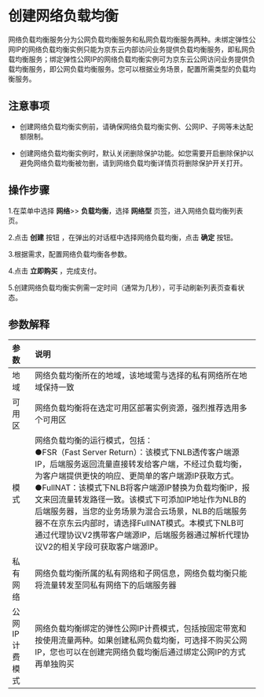 # 创建网络负载均衡

网络负载均衡服务分为公网负载均衡服务和私网负载均衡服务两种。未绑定弹性公网IP的网络负载均衡实例只能为京东云内部访问业务提供负载均衡服务，即私网负载均衡服务；绑定弹性公网IP的网络负载均衡实例可为京东云公网访问业务提供负载均衡服务，即公网负载均衡服务。您可以根据业务场景，配置所需类型的负载均衡服务。

## 注意事项
* 创建网络负载均衡实例前，请确保网络负载均衡实例、公网IP、子网等未达配额限制。

* 创建网络负载均衡实例时，默认关闭删除保护功能。如您需要开启删除保护以避免网络负载均衡被勿删，请到网络负载均衡详情页将删除保护开关打开。

## 操作步骤

1.在菜单中选择 **网络**>> **负载均衡**，选择 **网络型** 页签，进入网络负载均衡列表页。

2.点击 **创建** 按钮 ，在弹出的对话框中选择网络负载均衡，点击 **确定** 按钮。

3.根据需求，配置网络负载均衡各参数。
 
4.点击 **立即购买** ，完成支付。

5.创建网络负载均衡实例需一定时间（通常为几秒），可手动刷新列表页查看状态。
 
## 参数解释
| 参数	| 说明	|
| :- | :- |
|地域	|网络负载均衡所在的地域，该地域需与选择的私有网络所在地域保持一致	|
|可用区	|网络负载均衡将在选定可用区部署实例资源，强烈推荐选用多个可用区|
|模式	|网络负载均衡的运行模式，包括：<br>●FSR（Fast Server Return）：该模式下NLB透传客户端源IP，后端服务返回流量直接转发给客户端，不经过负载均衡，为客户端提供更快的响应、更简单的客户端源IP获取方式。<br>●FullNAT：该模式下NLB将客户端源IP替换为负载均衡IP，报文来回流量转发路径一致。该模式下可添加IP地址作为NLB的后端服务器，当您的业务场景为混合云场景，NLB的后端服务器不在京东云内部时，请选择FullNAT模式。本模式下NLB可通过代理协议V2携带客户端源IP，后端服务器通过解析代理协议V2的相关字段可获取客户端源IP。|
|私有网络	|网络负载均衡所属的私有网络和子网信息，网络负载均衡只能将流量转发至同私有网络下的后端服务器	|
|公网IP计费模式|网络负载均衡绑定的弹性公网IP计费模式，包括按固定带宽和按使用流量两种。如果创建私网负载均衡，可选择不购买公网IP，您也可以在创建完网络负载均衡后通过绑定公网IP的方式再单独购买|


